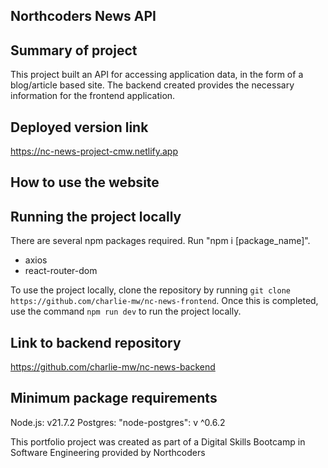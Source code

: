## Northcoders News API

## Summary of project 

This project built an API for accessing application data, in the form of a blog/article based site. The backend created provides the necessary information for the frontend application.

## Deployed version link 

https://nc-news-project-cmw.netlify.app

## How to use the website


## Running the project locally

There are several npm packages required. Run "npm i [package_name]".

- axios
- react-router-dom

To use the project locally, clone the repository by running `git clone https://github.com/charlie-mw/nc-news-frontend`. Once this is completed, use the command `npm run dev` to run the project locally.

## Link to backend repository 

https://github.com/charlie-mw/nc-news-backend

## Minimum package requirements

Node.js: v21.7.2
Postgres: "node-postgres": v ^0.6.2

This portfolio project was created as part of a Digital Skills Bootcamp in Software Engineering provided by Northcoders
